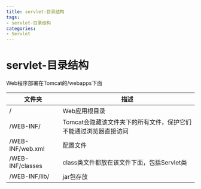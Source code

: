 ```yaml
---
title: servlet-目录结构
tags: 
- servlet-目录结构
categories: 
- Servlet
---
```


# servlet-目录结构

Web程序部署在Tomcat的/webapps下面

|文件夹|描述|
|--|--|
|/|Web应用根目录|
|/WEB-INF/|Tomcat会隐藏该文件夹下的所有文件，保护它们不能通过浏览器直接访问|
|/WEB-INF/web.xml|配置文件|
|/WEB-INF/classes|class类文件都放在该文件下面，包括Servlet类|
|/WEB-INF/lib/|jar包存放|

